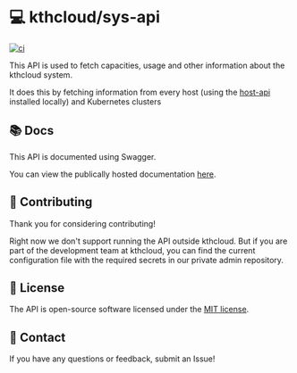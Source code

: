 # 💻 kthcloud/sys-api
[![ci](https://github.com/kthcloud/sys-api/actions/workflows/docker-image.yml/badge.svg)](https://github.com/kthcloud/sys-api/actions/workflows/docker-image.yml)

This API is used to fetch capacities, usage and other information about the kthcloud system.

It does this by fetching information from every host
(using the [host-api](https://github.com/kthcloud/host-api) installed locally) and Kubernetes clusters

## 📚 Docs
This API is documented using Swagger.

You can view the publically hosted documentation [here](https://api.cloud.cbh.kth.se/landing/v2/docs/index.html).

## 🤝 Contributing

Thank you for considering contributing!

Right now we don't support running the API outside kthcloud.
But if you are part of the development team at kthcloud,
you can find the current configuration file with the required secrets in our private admin repository.

## 📝 License

The API is open-source software licensed under the [MIT license](https://opensource.org/licenses/MIT).

## 📧 Contact

If you have any questions or feedback, submit an Issue!